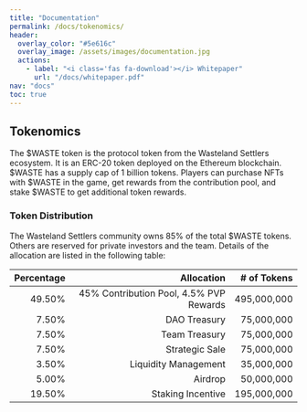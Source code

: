 ```yaml
---
title: "Documentation"
permalink: /docs/tokenomics/
header:
  overlay_color: "#5e616c"
  overlay_image: /assets/images/documentation.jpg
  actions:
    - label: "<i class='fas fa-download'></i> Whitepaper"
      url: "/docs/whitepaper.pdf"
nav: "docs"  
toc: true
---
```


## Tokenomics

The $WASTE token is the protocol token from the Wasteland Settlers ecosystem. It is an ERC-20 token deployed on the Ethereum blockchain. $WASTE has a supply cap of 1 billion tokens. Players can purchase NFTs with $WASTE in the game, get rewards from the contribution pool, and stake $WASTE to get additional token rewards.

### Token Distribution

The Wasteland Settlers community owns 85% of the total $WASTE tokens. Others are reserved for private investors and the team. Details of the allocation are listed in the following table:

| Percentage | Allocation | # of Tokens |
| ---: | ---: | ---: |
| 49.50% | 45% Contribution Pool, 4.5% PVP Rewards | 495,000,000 |
| 7.50% | DAO Treasury | 75,000,000 |
| 7.50% | Team Treasury | 75,000,000 |
| 7.50% | Strategic Sale | 75,000,000 |
| 3.50% | Liquidity Management | 35,000,000 |
| 5.00% | Airdrop | 50,000,000 |
| 19.50% | Staking Incentive | 195,000,000 |
